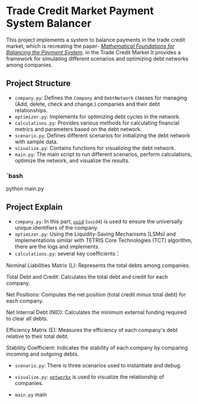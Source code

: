 # Trade Credit Market Payment System Balancer

This project implements a system to balance payments in the trade credit market, which is recreating the paper- [*Mathematical Foundations for Balancing the Payment System*](https://www.mdpi.com/1911-8074/14/9/452). 
in the Trade Credit Market It provides a framework for simulating different scenarios and optimizing debt networks among companies.

## Project Structure

- `company.py`: Defines the `Company` and `DebtNetwork` classes for managing (Add, delete, check and change.) companies and their debt relationships.
- `optimizer.py`: Implements for optimizing debt cycles in the network.
- `calculations.py`: Provides various methods for calculating financial metrics and parameters based on the debt network.
- `scenario.py`: Defines different scenarios for initializing the debt network with sample data.
- `visualize.py`: Contains functions for visualizing the debt network.
- `main.py`: The main script to run different scenarios, perform calculations, optimize the network, and visualize the results.


### `bash

python main.py


## Project Explain
- `company.py`:  In this part, [`uuid`](https://docs.python.org/3/library/uuid.html) (`uuid4`) is used to ensure the universally unique identifiers of the company.
- `optimizer.py`: Using the Liquidity-Saving Mechanisms (LSMs) and implementations similar with TETRIS Core Technologies (TCT) algorithm, there are the logs and implements.
- `calculations.py`:  several key coefficients：

Nominal Liabilities Matrix (L): Represents the total debts among companies.

Total Debt and Credit: Calculates the total debt and credit for each company.

Net Positions: Computes the net position (total credit minus total debt) for each company.

Net Internal Debt (NID): Calculates the minimum external funding required to clear all debts.

Efficiency Matrix (E): Measures the efficiency of each company's debt relative to their total debt.

Stability Coefficient: Indicates the stability of each company by comparing incoming and outgoing debts.


- `scenario.py`: There is three scenarios used to instantiate and debug.

- `visualize.py`: [`networkx`](https://networkx.org/) is used to visualize the relationship of companies.
- `main.py` main 

